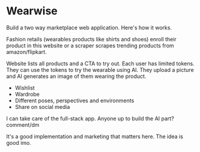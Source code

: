 # Wearwise
Build a two way marketplace web application. Here's how it works.

Fashion retails (wearables products like shirts and shoes) enroll their product in this website or a scraper scrapes trending products from amazon/flipkart.

Website lists all products and a CTA to try out. Each user has limited tokens. They can use the tokens to try the wearable using AI. They upload a picture and AI generates an image of them wearing the product.

- Wishlist
- Wardrobe
- Different poses, perspectives and environments
- Share on social media

I can take care of the full-stack app. Anyone up to build the AI part? comment/dm

It's a good implementation and marketing that matters here. The idea is good imo.
